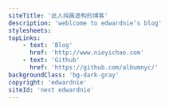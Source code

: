 ```yaml
---
siteTitle: '此人纯属虚构的博客'
description: 'weblcome to edwardnie‘s blog'
stylesheets:
topLinks:
    - text: 'Blog'
      href: 'http://www.nieyichao.com'
    - text: 'Github'
      href: 'https://github.com/albumnyc/'
backgroundClass: 'bg-dark-gray'
copyright: 'edwardnie'
siteId: 'next edwardnie'
---
```

